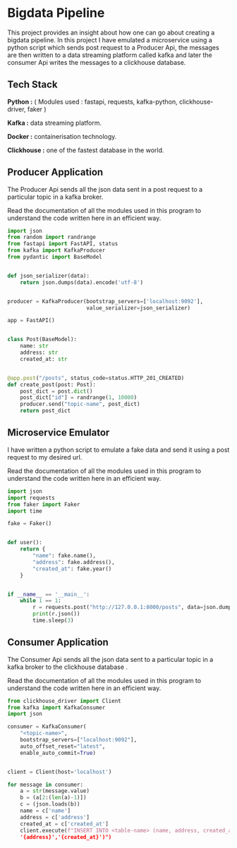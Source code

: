 
# Bigdata Pipeline

This project provides an insight about how one can go about creating a bigdata pipeline. 
In this project I have emulated a microservice using a python script which sends post request 
to a Producer Api, the messages are then written to a data streaming platform called kafka and later the
consumer Api writes the messages to a clickhouse database.



## Tech Stack

**Python :** ( Modules used : fastapi, requests, kafka-python, clickhouse-driver, faker )

**Kafka :** data streaming platform.

**Docker :** containerisation technology.

**Clickhouse :** one of the fastest database in the world.


## Producer Application

The Producer Api sends all the json data sent in a post request to a particular topic in a kafka broker.

Read the documentation of all the modules used in this program to understand the code written here in an efficient way.

```python
import json
from random import randrange
from fastapi import FastAPI, status
from kafka import KafkaProducer
from pydantic import BaseModel


def json_serializer(data):
    return json.dumps(data).encode('utf-8')


producer = KafkaProducer(bootstrap_servers=['localhost:9092'],
                         value_serializer=json_serializer)

app = FastAPI()


class Post(BaseModel):
    name: str
    address: str
    created_at: str


@app.post("/posts", status_code=status.HTTP_201_CREATED)
def create_post(post: Post):
    post_dict = post.dict()
    post_dict["id"] = randrange(1, 10000)
    producer.send("topic-name", post_dict)
    return post_dict

```


## Microservice Emulator

I have written a python script to emulate a fake data and send it using a post request to my desired url.

Read the documentation of all the modules used in this program to understand the code written here in an efficient way.

```python
import json
import requests
from faker import Faker
import time

fake = Faker()


def user():
    return {
        "name": fake.name(),
        "address": fake.address(),
        "created_at": fake.year()
    }


if __name__ == '__main__':
    while 1 == 1:
        r = requests.post("http://127.0.0.1:8000/posts", data=json.dumps(user()))
        print(r.json())
        time.sleep(3)

```



## Consumer Application

The Consumer Api sends all the json data sent to a particular topic in a kafka broker to the clickhouse database .

Read the documentation of all the modules used in this program to understand the code written here in an efficient way.

```python
from clickhouse_driver import Client
from kafka import KafkaConsumer
import json

consumer = KafkaConsumer(
    "<topic-name>",
    bootstrap_servers=["localhost:9092"],
    auto_offset_reset="latest",
    enable_auto_commit=True)


client = Client(host='localhost')

for message in consumer:
    a = str(message.value)
    b = (a[2:(len(a)-1)])
    c = (json.loads(b))
    name = c['name']
    address = c['address']
    created_at = c['created_at']
    client.execute(f"INSERT INTO <table-name> (name, address, created_at) values('{name}',
    '{address}','{created_at}')")

```




